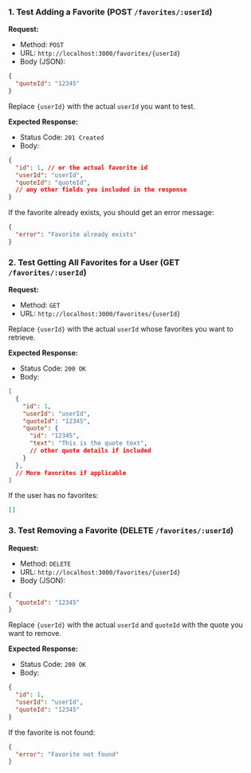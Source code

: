 ### 1. **Test Adding a Favorite (POST `/favorites/:userId`)**

**Request:**
- Method: `POST`
- URL: `http://localhost:3000/favorites/{userId}`
- Body (JSON):
```json
{
  "quoteId": "12345"
}
```
Replace `{userId}` with the actual `userId` you want to test.

**Expected Response:**
- Status Code: `201 Created`
- Body:
```json
{
  "id": 1, // or the actual favorite id
  "userId": "userId",
  "quoteId": "quoteId",
  // any other fields you included in the response
}
```

If the favorite already exists, you should get an error message:
```json
{
  "error": "Favorite already exists"
}
```

### 2. **Test Getting All Favorites for a User (GET `/favorites/:userId`)**

**Request:**
- Method: `GET`
- URL: `http://localhost:3000/favorites/{userId}`

Replace `{userId}` with the actual `userId` whose favorites you want to retrieve.

**Expected Response:**
- Status Code: `200 OK`
- Body:
```json
[
  {
    "id": 1,
    "userId": "userId",
    "quoteId": "12345",
    "quote": {
      "id": "12345",
      "text": "This is the quote text",
      // other quote details if included
    }
  },
  // More favorites if applicable
]
```

If the user has no favorites:
```json
[]
```

### 3. **Test Removing a Favorite (DELETE `/favorites/:userId`)**

**Request:**
- Method: `DELETE`
- URL: `http://localhost:3000/favorites/{userId}`
- Body (JSON):
```json
{
  "quoteId": "12345"
}
```

Replace `{userId}` with the actual `userId` and `quoteId` with the quote you want to remove.

**Expected Response:**
- Status Code: `200 OK`
- Body:
```json
{
  "id": 1,
  "userId": "userId",
  "quoteId": "12345"
}
```

If the favorite is not found:
```json
{
  "error": "Favorite not found"
}
```
